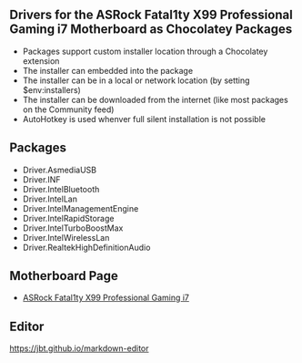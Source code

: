 ## Drivers for the ASRock Fatal1ty X99 Professional Gaming i7 Motherboard as Chocolatey Packages
  * Packages support custom installer location through a Chocolatey extension
  * The installer can embedded into the package
  * The installer can be in a local or network location (by setting $env:installers)
  * The installer can be downloaded from the internet (like most packages on the Community feed)
  * AutoHotkey is used whenver full silent installation is not possible

## Packages
  * Driver.AsmediaUSB
  * Driver.INF
  * Driver.IntelBluetooth
  * Driver.IntelLan
  * Driver.IntelManagementEngine
  * Driver.IntelRapidStorage
  * Driver.IntelTurboBoostMax
  * Driver.IntelWirelessLan
  * Driver.RealtekHighDefinitionAudio

## Motherboard Page
  * [ASRock Fatal1ty X99 Professional Gaming i7](http://www.asrock.com/mb/Intel/Fatal1ty%20X99%20Professional%20Gaming%20i7/)

## Editor
https://jbt.github.io/markdown-editor
